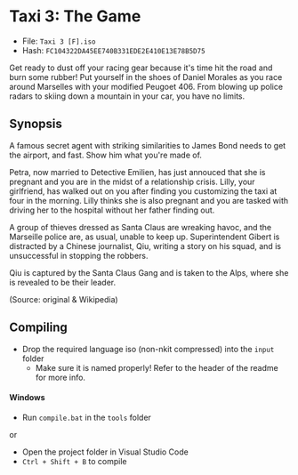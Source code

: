 # Taxi 3: The Game
- File: `Taxi 3 [F].iso`
- Hash: `FC104322DA45EE740B331EDE2E410E13E78B5D75`

Get ready to dust off your racing gear because it's time hit the road and burn some rubber! Put yourself in the shoes of Daniel Morales as you race around Marselles with your modified Peugoet 406. From blowing up police radars to skiing down a mountain in your car, you have no limits.

## Synopsis

A famous secret agent with striking similarities to James Bond needs to get the airport, and fast. Show him what you're made of.

Petra, now married to Detective Emilien, has just annouced that she is pregnant and you are in the midst of a relationship crisis. Lilly, your girlfriend, has walked out on you after finding you customizing the taxi at four in the morning. Lilly thinks she is also pregnant and you are tasked with driving her to the hospital without her father finding out.

A group of thieves dressed as Santa Claus are wreaking havoc, and the Marseille police are, as usual, unable to keep up. Superintendent Gibert is distracted by a Chinese journalist, Qiu, writing a story on his squad, and is unsuccessful in stopping the robbers.

Qiu is captured by the Santa Claus Gang and is taken to the Alps, where she is revealed to be their leader.

(Source: original & Wikipedia)



## Compiling
- Drop the required language iso (non-nkit compressed) into the `input` folder
    - Make sure it is named properly! Refer to the header of the readme for more info.
#### Windows
- Run `compile.bat` in the `tools` folder

or  

- Open the project folder in Visual Studio Code
- `Ctrl + Shift + B` to compile